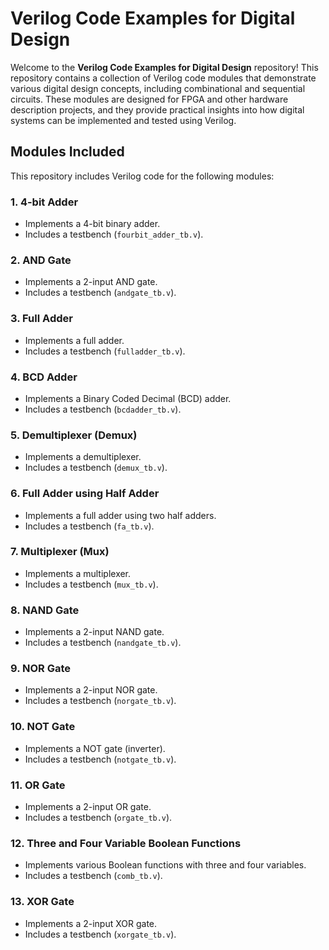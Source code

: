 # Verilog Code Examples for Digital Design

Welcome to the **Verilog Code Examples for Digital Design** repository! This repository contains a collection of Verilog code modules that demonstrate various digital design concepts, including combinational and sequential circuits. These modules are designed for FPGA and other hardware description projects, and they provide practical insights into how digital systems can be implemented and tested using Verilog.

## Modules Included

This repository includes Verilog code for the following modules:

### 1. **4-bit Adder**
   - Implements a 4-bit binary adder.
   - Includes a testbench (`fourbit_adder_tb.v`).

### 2. **AND Gate**
   - Implements a 2-input AND gate.
   - Includes a testbench (`andgate_tb.v`).

### 3. **Full Adder**
   - Implements a full adder.
   - Includes a testbench (`fulladder_tb.v`).

### 4. **BCD Adder**
   - Implements a Binary Coded Decimal (BCD) adder.
   - Includes a testbench (`bcdadder_tb.v`).

### 5. **Demultiplexer (Demux)**
   - Implements a demultiplexer.
   - Includes a testbench (`demux_tb.v`).

### 6. **Full Adder using Half Adder**
   - Implements a full adder using two half adders.
   - Includes a testbench (`fa_tb.v`).

### 7. **Multiplexer (Mux)**
   - Implements a multiplexer.
   - Includes a testbench (`mux_tb.v`).

### 8. **NAND Gate**
   - Implements a 2-input NAND gate.
   - Includes a testbench (`nandgate_tb.v`).

### 9. **NOR Gate**
   - Implements a 2-input NOR gate.
   - Includes a testbench (`norgate_tb.v`).

### 10. **NOT Gate**
   - Implements a NOT gate (inverter).
   - Includes a testbench (`notgate_tb.v`).

### 11. **OR Gate**
   - Implements a 2-input OR gate.
   - Includes a testbench (`orgate_tb.v`).

### 12. **Three and Four Variable Boolean Functions**
   - Implements various Boolean functions with three and four variables.
   - Includes a testbench (`comb_tb.v`).

### 13. **XOR Gate**
   - Implements a 2-input XOR gate.
   - Includes a testbench (`xorgate_tb.v`).
